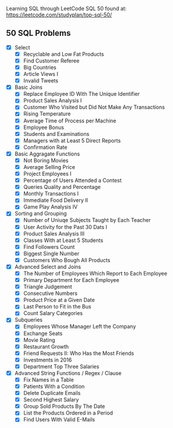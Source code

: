 Learning SQL through LeetCode SQL 50 found at:
https://leetcode.com/studyplan/top-sql-50/

## 50 SQL Problems
- [x] Select
    - [x] Recyclable and Low Fat Products
    - [x] Find Customer Referee
    - [x] Big Countries
    - [x] Article Views I
    - [x] Invalid Tweets
- [x] Basic Joins
    - [x] Replace Employee ID With The Unique Identifier
    - [x] Product Sales Analysis I
    - [x] Customer Who Visited but Did Not Make Any Transactions
    - [x] Rising Temperature
    - [x] Average Time of Process per Machine
    - [x] Employee Bonus
    - [x] Students and Examinations
    - [x] Managers with at Least 5 Direct Reports
    - [x] Confirmation Rate
- [x] Basic Aggragate Functions
    - [x] Not Boring Movies
    - [x] Average Selling Price
    - [x] Project Employees I
    - [x] Percentage of Users Attended a Contest
    - [x] Queries Quality and Percentage
    - [x] Monthly Transactions I
    - [x] Immediate Food Delivery II
    - [x] Game Play Analysis IV
- [x] Sorting and Grouping
    - [x] Number of Uniuqe Subjects Taught by Each Teacher
    - [x] User Activity for the Past 30 Dats I
    - [x] Product Sales Analysis III
    - [x] Classes With at Least 5 Students
    - [x] Find Followers Count
    - [x] Biggest Single Number
    - [x] Customers Who Bough All Products
- [x] Advanced Select and Joins
    - [x] The Number of Employees Which Report to Each Employee
    - [x] Primary Department for Each Employee
    - [x] Triangle Judgement
    - [x] Consecutive Numbers
    - [x] Product Price at a Given Date
    - [x] Last Person to Fit in the Bus
    - [x] Count Salary Categories
- [x] Subqueries
    - [x] Employees Whose Manager Left the Company
    - [x] Exchange Seats
    - [x] Movie Rating
    - [x] Restaurant Growth
    - [x] Friend Requests II: Who Has the Most Friends
    - [x] Investments in 2016
    - [x] Department Top Three Salaries
- [x] Advanced String Functions / Regex / Clause
    - [x] Fix Names in a Table
    - [x] Patients With a Condition
    - [x] Delete Duplicate Emails
    - [x] Second Highest Salary
    - [x] Group Sold Products By The Date
    - [x] List the Products Ordered in a Period
    - [x] Find Users With Valid E-Mails